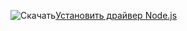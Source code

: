 ![Скачать](../ssdt/media/download.png)[Установить драйвер Node.js](http://msdn.microsoft.com/library/mt652094.aspx)
